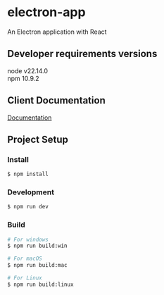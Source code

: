# electron-app

An Electron application with React

## Developer requirements versions
node v22.14.0 \
npm 10.9.2

## Client Documentation

[Documentation](Documentation.md)

## Project Setup

### Install

```bash
$ npm install
```

### Development

```bash
$ npm run dev
```

### Build

```bash
# For windows
$ npm run build:win

# For macOS
$ npm run build:mac

# For Linux
$ npm run build:linux
```
